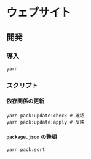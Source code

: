 # ウェブサイト

## 開発

### 導入

```shell
yarn
```

### スクリプト

#### 依存関係の更新

```shell
yarn pack:update:check # 確認
yarn pack:update:apply # 反映
```

#### `package.json` の整頓

```shell
yarn pack:sort
```
